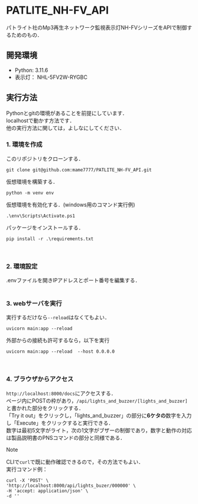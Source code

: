 # PATLITE_NH-FV_API
パトライト社のMp3再生ネットワーク監視表示灯NH-FVシリーズをAPIで制御するためのもの．

## 開発環境
- Python: 3.11.6  
- 表示灯： NHL-5FV2W-RYGBC

## 実行方法
Pythonとgitの環境があることを前提にしています．  
localhostで動かす方法です．  
他の実行方法に関しては，よしなにしてください．  
  
### 1. 環境を作成  
このリポジトリをクローンする．<br>
```
git clone git@github.com:mame7777/PATLITE_NH-FV_API.git
```

仮想環境を構築する．  
```
python -m venv env
```  

仮想環境を有効化する．(windows用のコマンド実行例)
```
.\env\Scripts\Activate.ps1
```  

パッケージをインストールする．
```
pip install -r .\requirements.txt
```  
<br>

### 2. 環境設定
.envファイルを開きIPアドレスとポート番号を編集する．  
<br>

  
### 3. webサーバを実行  
実行するだけなら`--reload`はなくてもよい．
```
uvicorn main:app --reload
```
外部からの接続も許可するなら，以下を実行
```
uvicorn main:app --reload  --host 0.0.0.0
```
<br>
  
### 4. ブラウザからアクセス  
`http://localhost:8000/docs`にアクセスする．<br>
ページ内にPOSTの枠があり，`/api/lights_and_buzzer/[lights_and_buzzer]`と書かれた部分をクリックする．  
「Try it out」をクリックし，「lights_and_buzzer」の部分に**6ケタの**数字を入力し「Execute」をクリックすると実行できる．  
数字は最初5文字がライト，次の1文字がブザーの制御であり，数字と動作の対応は製品説明書のPNSコマンドの部分と同様である． 
> [!NOTE]
> CLIで`curl`で既に動作確認できるので，その方法でもよい．<br>
> 実行コマンド例：
> ```
> curl -X 'POST' \
> 'http://localhost:8000/api/lights_buzer/000000' \
> -H 'accept: application/json' \
> -d ''
> ```
